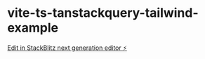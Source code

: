 # vite-ts-tanstackquery-tailwind-example

[Edit in StackBlitz next generation editor ⚡️](https://stackblitz.com/~/github.com/rodvieirasilva/vite-ts-tanstackquery-tailwind-example)